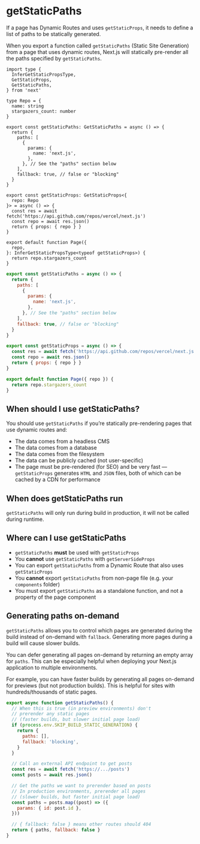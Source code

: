 # getStaticPaths

If a page has Dynamic Routes and uses `getStaticProps`, it needs to define a list of paths to be statically generated.

When you export a function called `getStaticPaths` (Static Site Generation) from a page that uses dynamic routes, Next.js will statically pre-render all the paths specified by `getStaticPaths`.

```tsx filename="pages/repo/[name].tsx" switcher
import type {
  InferGetStaticPropsType,
  GetStaticProps,
  GetStaticPaths,
} from 'next'

type Repo = {
  name: string
  stargazers_count: number
}

export const getStaticPaths: GetStaticPaths = async () => {
  return {
    paths: [
      {
        params: {
          name: 'next.js',
        },
      }, // See the "paths" section below
    ],
    fallback: true, // false or "blocking"
  }
}

export const getStaticProps: GetStaticProps<{
  repo: Repo
}> = async () => {
  const res = await fetch('https://api.github.com/repos/vercel/next.js')
  const repo = await res.json()
  return { props: { repo } }
}

export default function Page({
  repo,
}: InferGetStaticPropsType<typeof getStaticProps>) {
  return repo.stargazers_count
}
```

```jsx filename="pages/repo/[name].js" switcher
export const getStaticPaths = async () => {
  return {
    paths: [
      {
        params: {
          name: 'next.js',
        },
      }, // See the "paths" section below
    ],
    fallback: true, // false or "blocking"
  }
}

export const getStaticProps = async () => {
  const res = await fetch('https://api.github.com/repos/vercel/next.js')
  const repo = await res.json()
  return { props: { repo } }
}

export default function Page({ repo }) {
  return repo.stargazers_count
}
```

## When should I use getStaticPaths?

You should use `getStaticPaths` if you’re statically pre-rendering pages that use dynamic routes and:

- The data comes from a headless CMS
- The data comes from a database
- The data comes from the filesystem
- The data can be publicly cached (not user-specific)
- The page must be pre-rendered (for SEO) and be very fast — `getStaticProps` generates `HTML` and `JSON` files, both of which can be cached by a CDN for performance


## When does getStaticPaths run

`getStaticPaths` will only run during build in production, it will not be called during runtime.


## Where can I use getStaticPaths

- `getStaticPaths` **must** be used with `getStaticProps`
- You **cannot** use `getStaticPaths` with `getServerSideProps`
- You can export `getStaticPaths` from a Dynamic Route that also uses `getStaticProps`
- You **cannot** export `getStaticPaths` from non-page file (e.g. your `components` folder)
- You must export `getStaticPaths` as a standalone function, and not a property of the page component


## Generating paths on-demand

`getStaticPaths` allows you to control which pages are generated during the build instead of on-demand with `fallback`. Generating more pages during a build will cause slower builds.

You can defer generating all pages on-demand by returning an empty array for `paths`. This can be especially helpful when deploying your Next.js application to multiple environments.

For example, you can have faster builds by generating all pages on-demand for previews (but not production builds). This is helpful for sites with hundreds/thousands of static pages.

```jsx filename="pages/posts/[id].js"
export async function getStaticPaths() {
  // When this is true (in preview environments) don't
  // prerender any static pages
  // (faster builds, but slower initial page load)
  if (process.env.SKIP_BUILD_STATIC_GENERATION) {
    return {
      paths: [],
      fallback: 'blocking',
    }
  }

  // Call an external API endpoint to get posts
  const res = await fetch('https://.../posts')
  const posts = await res.json()

  // Get the paths we want to prerender based on posts
  // In production environments, prerender all pages
  // (slower builds, but faster initial page load)
  const paths = posts.map((post) => ({
    params: { id: post.id },
  }))

  // { fallback: false } means other routes should 404
  return { paths, fallback: false }
}
```